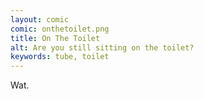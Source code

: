 ```yaml
---
layout: comic
comic: onthetoilet.png
title: On The Toilet
alt: Are you still sitting on the toilet?
keywords: tube, toilet
---
```


Wat.
